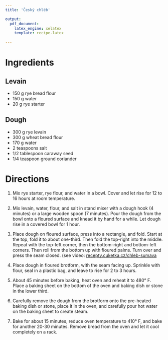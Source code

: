 ```yaml
---
title: 'Český chléb'

output: 
  pdf_document:
    latex_engine: xelatex
    template: recipe.latex
    
---
```


# Ingredients

## Levain 

- 150 g rye bread flour
- 150 g water
- 20 g rye starter

## Dough 

- 300 g rye levain
- 300 g wheat bread flour
- 170 g water
- 2 teaspoons salt
- 1/2 tablespoon caraway seed
- 1/4 teaspoon ground coriander 

# Directions

1. Mix rye starter, rye flour, and water in a bowl. Cover and let rise for 12 to 16 hours at room temperature. 

2. Mix levain, water, flour, and salt in stand mixer with a dough hook (4 minutes) or a large wooden spoon (7 minutes). Pour the dough from the bowl onto a floured surface and knead it by hand for a while. Let dough rise in a covered bowl for 1 hour.

3. Place dough on floured surface, press into a rectangle, and fold. Start at the top, fold it to about one-third. Then fold the top-right into the middle. Repeat with the top-left corner, then the bottom-right and bottom-left corners. Then roll from the bottom up with floured palms. Turn over and press the seam closed. (see video: [recepty.cuketka.cz/chleb-sumava](https://recepty.cuketka.cz/chleb-sumava/)

4. Place dough in floured brotform, with the seam facing up. Sprinkle with flour, seal in a plastic bag, and leave to rise for 2 to 3 hours.

5. About 45 minutes before baking, heat oven and reheat it to 480° F. Place a baking sheet on the bottom of the oven and baking dish or stone in the lower third. 

6. Carefully remove the dough from the brotform onto the pre-heated baking dish or stone, place it in the oven, and carefully pour hot water on the baking sheet to create steam.

7. Bake for about 15 minutes, reduce oven temperature to 410° F, and bake for another 20-30 minutes. Remove bread from the oven and let it cool completely on a rack. 
